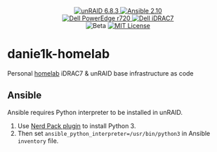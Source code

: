 <p align="center">
  <a href="https://unraid.net/" target="_blank">
    <img src="https://img.shields.io/badge/unraid-6.8.3-9cf?logo=unraid&style=for-the-badge" alt="unRAID 6.8.3">
  </a>
  <a href="https://docs.ansible.com/ansible/2.10/" target="_blank">
    <img src="https://img.shields.io/badge/ansible-2.10-9cf?logo=ansible&style=for-the-badge" alt="Ansible 2.10">
  </a>
  <br>
  <a href="https://www.dell.com/support/home/pl-pl/product-support/product/poweredge-r720/overview" target="_blank">
    <img src="https://img.shields.io/badge/Dell-PowerEdge%20r720-%23989898?logo=dell&style=for-the-badge" alt="Dell PowerEdge r720">
  </a>
  <a href="https://www.dell.com/support/home/pl-pl/product-support/product/idrac7-8-lifecycle-controller-v2.65.65.65/overview" target="_blank">
    <img src="https://img.shields.io/badge/Dell-iDRAC7-%23989898?logo=dell&style=for-the-badge" alt="Dell iDRAC7">
  </a>
  <br>
  <img src="https://img.shields.io/badge/release-beta-red?style=for-the-badge" alt="Beta">
  <a href="./LICENSE">
    <img src="https://img.shields.io/github/license/danie1k/danie1k-unraid?style=for-the-badge" alt="MIT License">
  </a>
</p>

# danie1k-homelab

Personal [homelab](https://www.reddit.com/r/homelab/) iDRAC7 & unRAID base infrastructure as code


## Ansible

Ansible requires Python interpreter to be installed in unRAID.  

1. Use [Nerd Pack plugin](https://forums.unraid.net/topic/35866-unraid-6-nerdpack-cli-tools-iftop-iotop-screen-kbd-etc/) to install Python 3.
1. Then set `ansible_python_interpreter=/usr/bin/python3` in Ansible `inventory` file.

